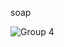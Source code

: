 soap 

![Group 4](https://user-images.githubusercontent.com/58886782/116274515-0ae0ef80-a783-11eb-938d-dfe2b450e9fb.jpg)
